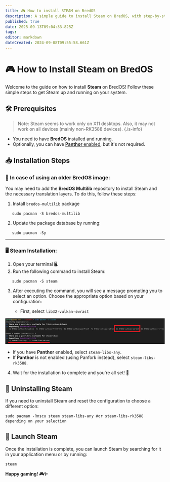 ```yaml
---
title: 🎮 How to install STEAM on BredOS
description: A simple guide to install Steam on BredOS, with step-by-step instructions for both Panthor-enabled and non-Panthor configurations.
published: true
date: 2025-09-13T09:04:33.825Z
tags: 
editor: markdown
dateCreated: 2024-09-08T09:55:58.661Z
---
```


# 🎮 How to Install Steam on BredOS

Welcome to the guide on how to install **Steam** on BredOS! Follow these simple steps to get Steam up and running on your system.

## 🛠️ Prerequisites
> Note: Steam seems to work only on X11 desktops. Also, it may not work on all devices (mainly non-RK3588 devices).
{.is-info}

- You need to have **BredOS** installed and running.
- Optionally, you can have [**Panthor** enabled](/how-to/how-to-setup-panthor), but it's not required.

## 📥 Installation Steps

### 🔄 In case of using an older BredOS image:

You may need to add the **BredOS Multilib** repository to install Steam and the necessary translation layers. To do this, follow these steps:

1. Install `bredos-multilib` package
```
   sudo pacman -S bredos-multilib
```

2. Update the package database by running:

```
   sudo pacman -Sy
```

---

### 🖥️ Steam Installation:

1. Open your terminal 🖥️.
2. Run the following command to install Steam:

```
   sudo pacman -S steam
```

3. After executing the command, you will see a message prompting you to select an option. Choose the appropriate option based on your configuration:

	- First, select `lib32-vulkan-swrast`

![steam_libs_selection.png](/steam_libs_selection.png)

   - If you have **Panthor** enabled, select `steam-libs-any`.
   - If **Panthor** is not enabled (using Panfork instead), select `steam-libs-rk3588`.

4. Wait for the installation to complete and you're all set! 🎉

## 🔄 Uninstalling Steam

If you need to uninstall Steam and reset the configuration to choose a different option:

```
sudo pacman -Rnscu steam steam-libs-any #or steam-libs-rk3588 depending on your selection
```

## 🚀 Launch Steam

Once the installation is complete, you can launch Steam by searching for it in your application menu or by running:

```
steam
```

**Happy gaming! 🎮✨**
